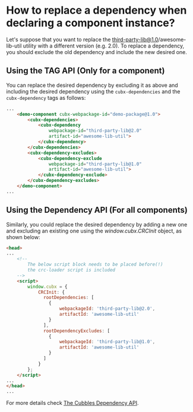# How to replace a dependency when declaring a component instance?

Let's suppose that you want to replace the third-party-lib@1.0/awesome-lib-util utility with a different version (e.g. 2.0). To replace a dependency, you should exclude the old dependency and include the new desired one.

## Using the TAG API (Only for a component)

You can replace the desired dependency by excluding it as above and including the desired dependency using the `cubx-dependencies` and the `cubx-dependency` tags as follows:

```html
...
    <demo-component cubx-webpackage-id="demo-package@1.0">
        <cubx-dependencies>
            <cubx-dependency
                webpackage-id="third-party-lib@2.0"
                artifact-id="awesome-lib-util">
            </cubx-dependency>  
        </cubx-dependencies>
        <cubx-dependency-excludes>
            <cubx-dependency-exclude
                webpackage-id="third-party-lib@1.0"
                artifact-id="awesome-lib-util">
            </cubx-dependency-exclude>
        </cubx-dependency-excludes>
    </demo-component>
...
```

## Using the Dependency API (For all components)

Similarly, you could replace the desired dependency by adding a new one and excluding an existing one using the *window.cubx.CRCInit* object, as shown below:

```html
<head>
...
    <!--
        The below script block needs to be placed before(!)
        the crc-loader script is included
    -->
    <script>
        window.cubx = {
            CRCInit: {
              rootDependencies: [
                {
                    webpackageId: 'third-party-lib@2.0',
                    artifactId: 'awesome-lib-util'
                }
              ],
              rootDependencyExcludes: [
                {
                    webpackageId: 'third-party-lib@1.0',
                    artifactId: 'awesome-lib-util'
                }
              ]  
            }
        };
    </script>
...
</head>
...
```

For more details check [The Cubbles Dependency API](../cubbles-tag-api/dependency-api.md).
